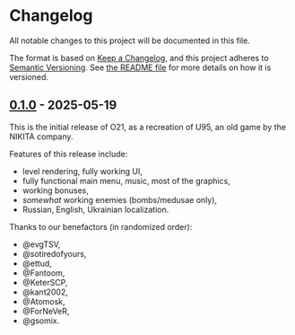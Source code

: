 <!--
SPDX-FileCopyrightText: 2024-2025 Friedrich von Never <friedrich@fornever.me>

SPDX-License-Identifier: MIT
-->

Changelog
=========

All notable changes to this project will be documented in this file.

The format is based on [Keep a Changelog](https://keepachangelog.com/en/1.0.0/), and this project adheres to [Semantic Versioning](https://semver.org/spec/v2.0.0.html). See [the README file][docs.readme] for more details on how it is versioned.

## [0.1.0] - 2025-05-19
This is the initial release of O21, as a recreation of U95, an old game by the NIKITA company.

Features of this release include:
- level rendering, fully working UI,
- fully functional main menu, music, most of the graphics,
- working bonuses,
- _somewhat_ working enemies (bombs/medusae only),
- Russian, English, Ukrainian localization.

Thanks to our benefactors (in randomized order):
- @evgTSV,
- @sotiredofyours,
- @ettud,
- @Fantoom,
- @KeterSCP,
- @kant2002,
- @Atomosk,
- @ForNeVeR,
- @gsomix.

[docs.readme]: README.md

[0.1.0]: https://github.com/ForNeVeR/O21/releases/tag/v0.1.0
[Unreleased]: https://github.com/ForNeVeR/O21/compare/v0.1.0...HEAD
